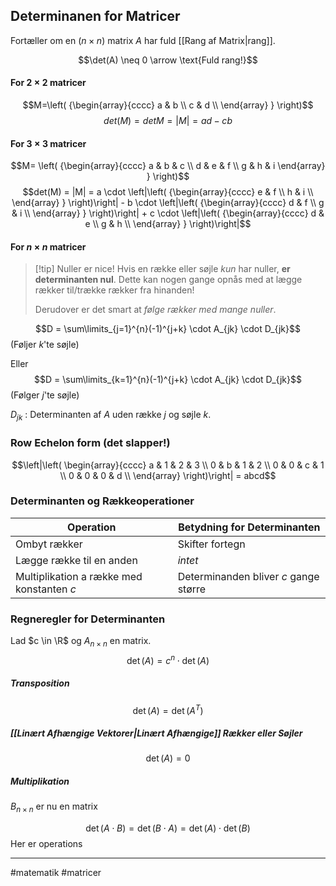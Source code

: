 ## Determinanen for Matricer
Fortæller om en ($n\times n$) matrix $A$ har fuld [[Rang af Matrix|rang]].

$$\det(A) \neq 0 \arrow \text{Fuld rang!}$$





#### For $2\times 2$ matricer
$$M=\left( {\begin{array}{cccc} a & b \\ c & d \\ \end{array} } \right)$$
$$det(M) = detM = |M| = ad-cb$$
#### For $3\times 3$ matricer
$$M=
\left( {\begin{array}{cccc}
a & b & c \\
d & e & f \\
g & h & i
\end{array} } \right)$$
$$det(M) = |M| = a \cdot \left|\left( {\begin{array}{cccc} e & f \\ h & i \\ \end{array} } \right)\right| - b \cdot  \left|\left( {\begin{array}{cccc} d & f \\ g & i \\ \end{array} } \right)\right| + c \cdot \left|\left( {\begin{array}{cccc} d & e \\ g & h \\ \end{array} } \right)\right|$$

#### For $n\times n$ matricer
>[!tip] Nuller er nice!
> Hvis en række eller søjle *kun* har nuller, **er determinanten nul**. Dette kan nogen gange opnås med at lægge rækker til/trække rækker fra hinanden! 
> 
> Derudover er det smart at *følge rækker med mange nuller*.

$$D = \sum\limits_{j=1}^{n}(-1)^{j+k} \cdot A_{jk} \cdot D_{jk}$$
(Føljer $k$'te søjle)

Eller
$$D = \sum\limits_{k=1}^{n}(-1)^{j+k} \cdot A_{jk} \cdot D_{jk}$$
(Følger $j$'te søjle)

$D_{jk}$ : Determinanten af $A$ uden række $j$ og søjle $k$.

### Row Echelon form (det slapper!)
$$\left|\left(
\begin{array}{cccc}
 a & 1 & 2 & 3 \\
 0 & b & 1 & 2 \\
 0 & 0 & c & 1 \\
 0 & 0 & 0 & d \\
\end{array}
\right)\right| = abcd$$

### Determinanten og Rækkeoperationer

| **Operation**                             | **Betydning for Determinanten**       |
| ----------------------------------------- | ------------------------------------- |
| Ombyt rækker                              | Skifter fortegn                       |
| Lægge række til en anden                  | *intet*                               |
| Multiplikation a række med konstanten $c$ | Determinanden bliver $c$ gange større |

### Regneregler for Determinanten
Lad $c \in \R$ og $A_{n\times n}$ en matrix.
$$\det(A) =  c^{n} \cdot \det(A)$$
##### Transposition
$$\det(A) = \det(A^{T})$$

##### [[Linært Afhængige Vektorer|Linært Afhængige]] Rækker eller Søjler
$$\det(A) = 0$$

##### Multiplikation
$B_{n\times n}$ er nu en matrix

$$\det(A \cdot B) = \det(B \cdot A) = \det(A) \cdot \det(B)$$
Her er operations

---
#matematik #matricer 